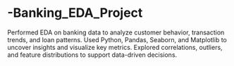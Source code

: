 # -Banking_EDA_Project
Performed EDA on banking data to analyze customer behavior, transaction trends, and loan patterns. Used Python, Pandas, Seaborn, and Matplotlib to uncover insights and visualize key metrics. Explored correlations, outliers, and feature distributions to support data-driven decisions.
